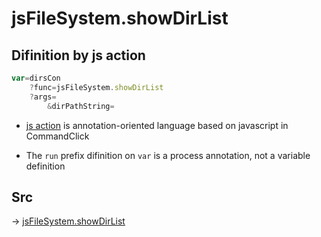 # jsFileSystem.showDirList

## Difinition by js action

```js.js
var=dirsCon
	?func=jsFileSystem.showDirList
	?args=
		&dirPathString=
```

- [js action](#) is annotation-oriented language based on javascript in CommandClick

- The `run` prefix difinition on `var` is a process annotation, not a variable definition

## Src

-> [jsFileSystem.showDirList](https://github.com/puutaro/CommandClick/blob/master/app/src/main/java/com/puutaro/commandclick/fragment_lib/terminal_fragment/js_interface/file/JsFileSystem.kt#L402)


